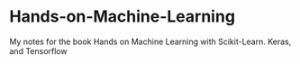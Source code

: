 # Hands-on-Machine-Learning
My notes for the book Hands on Machine Learning with Scikit-Learn. Keras, and Tensorflow
